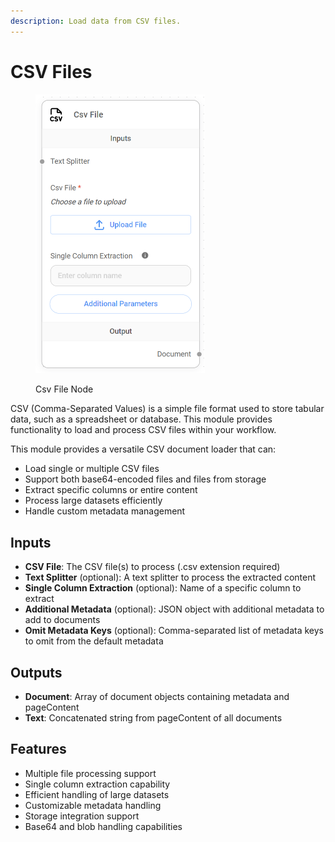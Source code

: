 ```yaml
---
description: Load data from CSV files.
---
```


# CSV Files

<figure><img src="../../../.gitbook/assets/image_csv (1).png" alt="" width="271"><figcaption><p>Csv File Node</p></figcaption></figure>

CSV (Comma-Separated Values) is a simple file format used to store tabular data, such as a spreadsheet or database. This module provides functionality to load and process CSV files within your workflow.

This module provides a versatile CSV document loader that can:
- Load single or multiple CSV files
- Support both base64-encoded files and files from storage
- Extract specific columns or entire content
- Process large datasets efficiently
- Handle custom metadata management

## Inputs

- **CSV File**: The CSV file(s) to process (.csv extension required)
- **Text Splitter** (optional): A text splitter to process the extracted content
- **Single Column Extraction** (optional): Name of a specific column to extract
- **Additional Metadata** (optional): JSON object with additional metadata to add to documents
- **Omit Metadata Keys** (optional): Comma-separated list of metadata keys to omit from the default metadata

## Outputs

- **Document**: Array of document objects containing metadata and pageContent
- **Text**: Concatenated string from pageContent of all documents

## Features
- Multiple file processing support
- Single column extraction capability
- Efficient handling of large datasets
- Customizable metadata handling
- Storage integration support
- Base64 and blob handling capabilities
